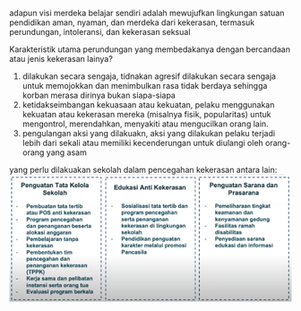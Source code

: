 adapun visi merdeka belajar sendiri adalah mewujufkan lingkungan satuan pendidikan aman, nyaman, dan merdeka dari kekerasan, termasuk perundungan, intoleransi, dan kekerasan seksual

Karakteristik utama perundungan yang membedakanya dengan bercandaan atau jenis kekerasan lainya?
1. dilakukan secara sengaja, tidnakan agresif dilakukan secara sengaja untuk memojokkan dan menimbulkan rasa tidak berdaya sehingga korban merasa dirinya bukan siapa-siapa
2. ketidakseimbangan kekuasaan atau kekuatan, pelaku menggunakan kekuatan atau kekerasan mereka (misalnya fisik, popularitas) untuk mengontrol, merendahkan, menyakiti atau mengucilkan orang lain.
3. pengulangan aksi yang dilakuakn, aksi yang dilakukan pelaku terjadi lebih dari sekali atau memiliki kecenderungan untuk diulangi oleh orang-orang yang asam

yang perlu dilakuakan sekolah dalam pencegahan kekerasan antara lain:
![79776e1b121d1bfe05aaa000f3bcd25e.png](../../../../_resources/79776e1b121d1bfe05aaa000f3bcd25e.png)